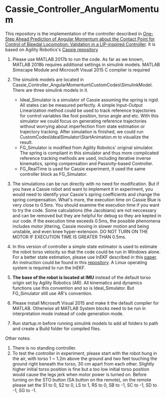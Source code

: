 # Cassie_Controller_AngularMomentum
This repository is the implementation of the controller described in [One-Step Ahead Prediction of Angular Momentum about the Contact Point for Control of Bipedal Locomotion: Validation in a LIP-inspired Controller](https://arxiv.org/abs/2008.10763). It is based on Agility Robotics's [Cassie repository](https://github.com/agilityrobotics/cassie-doc)
1. Please use MATLAB 2017b to run the code. As far as we known, MATLAB 2018b requires additional settings in simulink models. MATLAB Simscape Module and Microsoft Visual 2015 C complier is required
2. The simulink models are located in Cassie_Controller_AngularMomentum\CustomCodes\SimulinkModel. There are three simulink models in it.
	 - Ideal_Simulator is a simulator of Cassie assuming the spring is rigid. All states can be measured perfectly. A simple Input-Output Linearization method could be used to track reference trajectories for control variables like foot position, torso angle and etc. With this simulator we could focus on generating reference trajectories without worrying about imperfection from state estimation or trajectory tracking. After simulation is finished, we could run CustomCodes\IdealSimulator\StartAnimation.m to visualize the result.
	 - FG_Simulator is modified from Agility Robotics' original simulator. The spring is compliant in this simulator and thus more complicated reference tracking methods are used, including iterative inverse kinematics, spring compensation and Passivity-based Controller.
	 - FG_RealTime is used for Cassie experiment, it used the same controller block as FG_Simulator.

3. The simulations can be run directly with no need for modification. But if you have a Cassie robot and want to implement it in experiment, you would need to identify your Cassie's spring coefficients and change the spring compensation. What's more, the execution time on Cassie Blue is very close to 0.5ms. You should examine the execution time if you want to try the code. Some calculations (the Jacobians) are not neccessary and can be removed but they are helpful for debug so they are kepted in our code. If the execution time exceeds 0.5ms, the possible phenomena includes motor jittering, Cassie moving in slower motion and being unstable, and even knee hyper-extension. DO NOT TURN ON THE MOTOR IF EXECUTION TIME IS GREATER THAN 0.5ms.
4. In this version of controller a simple state estimator is used to estimate the robot torso velocity so that the code could be run in Windows alone. For a better state estimation, please use InEKF described in this [paper](https://journals.sagepub.com/doi/full/10.1177/0278364919894385). An instruction could be found in this [repository](https://github.com/UMich-BipedLab/cassie_ros). A Linux operating system is required to run the InEKF.
5. **The base of the robot is located at IMU** instead of the default torso origin set by Agility Robotics (AR). All kinematics and dynamics functions use this convention and so is Ideal_Simulator. But FG_Simulator still use AR's convention.
6. Please install Microsoft Visual 2015 and make it the default compiler for MATLAB. Otherwise all MATLAB System blocks need to be run in interpretation mode instead of code generation mode. 
7. Run startup.m before running simulink models to add all folders to path and create a Build folder for compiled files.

Other notes:
1. There is no standing controller.
2. To test the controller in experiment, please start with the robot hung in the air, with torso 1 ~ 1.2m above the ground and two feet touching the ground right beneath the torso, 30 cm apart from each other. Slightly higher initial torso position is fine but a too low initial torso position would cause the legs jerk when motor power is turned on. Before turning on the STO button (SA button on the remote), on the remote please set the S1 to 0, S2 to 0, LS to 1, RS to 0, SB to -1, SC to -1, SD to -1, SG to -1. 
